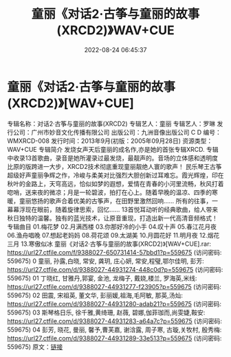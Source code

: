 ﻿---
title: 童丽《对话2·古筝与童丽的故事(XRCD2)》WAV+CUE
date: 2022-08-24 06:45:37
categories: WAV车载音乐、镜像
tags: 华语中文
---
# 童丽《对话2·古筝与童丽的故事(XRCD2)》[WAV+CUE]

专辑名称：对话2·古筝与童丽的故事(XRCD2)
专辑艺人：童丽
专辑艺人：罗琳
发行公司：广州市妙音文化传播有限公司
出版公司：九洲音像出版公司
C D 编号：WMXRCD-008
发行时间：2013年9月(初版：2005年09月28日)
资源类型：WAV+CUE
专辑简介
发烧女声天后童丽的成名作,亦是她的首张专辑XRCD.
专辑中收录13首歌曲，录音是她所灌录过最发烧，最靓声的。音场的立体感和透明度比原的版跨进一大步，XRCD2技术彻底重现童丽靓绝人寰的歌声！
民乐琴王古筝超级好声童丽争辉之作，冷峻与柔美对比强烈大胆创新过耳难忘。霞光辉煌，印在秋叶的金路上，天穹高远，恰似如梦的遐想，爱情在青春的小河里流畅，秋风打着唿哨，送来夜的微凉；月是一轮碧波，拍打在心上。随着早晚的温凉、四季的寒暖，童丽悠扬的歌声合着优美的古筝声，在田野里激然回响……
所有的往事，一幕幕浮现在眼前，随着旋律思索，回忆……
13首悦耳动听的经典歌曲，给人带来秋日独特的温馨。独有的蓝光技术，让原音重现，打造出新一代高清音频格式！
专辑曲目
01.梅花梦
02.月满西楼
03.你那好冷的小手
04.叹十声
05.春江花月夜
06.渔舟唱晚
07.想起老妈妈
08.荷花颂
09.太湖美
10.月圆花好
11.明月夜
12.烟花三月
13.寒傲似冰
童丽《对话2·古筝与童丽的故事(XRCD2)》[WAV+CUE].rar: https://url27.ctfile.com/f/9388027-650731414-57bbd1?p=559675
(访问密码: 559675)
0 童丽, 孙露,白晓, 常安, 龚玥, 庄心妍, 常安,程璧,鄂尔佳明, 彭芳: https://url27.ctfile.com/d/9388027-44931274-448c0d?p=559675
(访问密码: 559675)
01 丁晓红, 甘雅丹,郭宴, 金池, 龙梅子, 戴娆,楼兰, 罗海英,米线: https://url27.ctfile.com/d/9388027-44931277-f23905?p=559675
(访问密码: 559675)
02 田震, 宋祖英, 董文华, 彭丽媛,祖海,毛阿敏, 那英,汤灿: https://url27.ctfile.com/d/9388027-44931280-adab21?p=559675
(访问密码: 559675)
03 斯琴格日乐, 徐千雅,黄绮珊, 赵薇, 碧娜,伽菲珈而,尚雯婕,鞍安: https://url27.ctfile.com/d/9388027-44931283-a64a7c?p=559675
(访问密码: 559675)
04 彭芳, 晓花, 曼丽, 馨予,曹芙嘉, 谢浛露, 周子寒, 古璇,关牧村, 殷秀梅: https://url27.ctfile.com/d/9388027-44931289-33e513?p=559675
(访问密码: 559675)
原文：[链接](https://blog.sina.com.cn/s/blog_1647c7e7601030z0z.html)